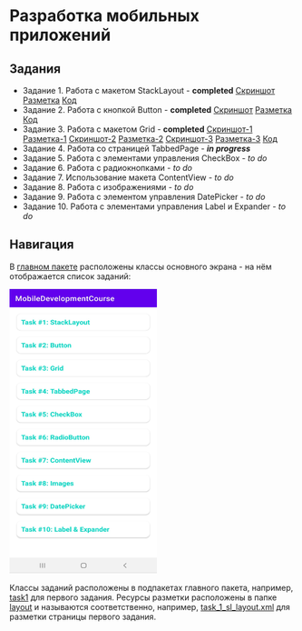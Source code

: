 # Разработка мобильных приложений

## Задания

* Задание 1. Работа с макетом StackLayout - **completed** [Скриншот](img/Task1StackLayout.jpg) [Разметка](app/src/main/res/layout/task_1_sl_activity.xml) [Код](app/src/main/java/com/chebnevdev/mobiledevelopmentcourse/task1/Task1SLActivity.kt)
* Задание 2. Работа с кнопкой Button - **completed** [Скриншот](img/Task2Button.jpg) [Разметка](app/src/main/res/layout/task_2_button_activity.xml) [Код](app/src/main/java/com/chebnevdev/mobiledevelopmentcourse/task2/Task2ButtonActivity.kt)
* Задание 3. Работа с макетом Grid - **completed** [Скриншот-1](img/Task3Grid1Screen.jpg) [Разметка-1](app/src/main/res/layout/task_3_1_layout.xml) [Скриншот-2](img/Task3Grid2Screen.jpg) [Разметка-2](app/src/main/res/layout/task_3_2_layout.xml) [Скриншот-3](img/Task3Grid3Screen.jpg) [Разметка-3](app/src/main/res/layout/task_3_3_layout.xml) [Код](app/src/main/java/com/chebnevdev/mobiledevelopmentcourse/task3/Task3GridActivity.kt)
* Задание 4. Работа со страницей TabbedPage - ***in progress***
* Задание 5. Работа с элементами управления CheckBox - *to do*
* Задание 6. Работа с радиокнопками - *to do*
* Задание 7. Использование макета ContentView - *to do*
* Задание 8. Работа с изображениями - *to do*
* Задание 9. Работа с элементом управления DatePicker - *to do*
* Задание 10. Работа с элементами управления Label и Expander - *to do*

## Навигация

В [главном пакете](app/src/main/java/com/chebnevdev/mobiledevelopmentcourse) расположены классы основного экрана - на нём отображается список заданий:

<img src="img/TaskList.jpg" width="260" height="500" />

Классы заданий расположены в подпакетах главного пакета, например, [task1](app/src/main/java/com/chebnevdev/mobiledevelopmentcourse/task1) для первого задания.
Ресурсы разметки расположены в папке [layout](app/src/main/res/layout) и называются соответственно, например, [task_1_sl_layout.xml](app/src/main/res/layout/task_1_sl_activity.xml) для разметки страницы первого задания.
